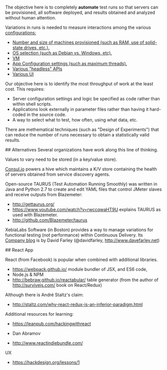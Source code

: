The objective here is to completely <strong>automate</strong> test runs so that
servers can be provisioned, all software deployed, and results obtained and analyzed
without human attention.

Variations in runs is needed to measure interactions among the various <a href="configs.md">configurations:

  * Number and size of machines provisioned (such as RAM, use of solid-state drives, etc.).
  * OS selection (such as Debian vs. Windows, etc).
  * VM
  * App Configuration settings (such as maximum threads).
  * Various "headless" APIs
  * Various UI
</a>

Our objective here is to identify the most throughput of work at the least cost.
This requires:

  * Server configuration settings and logic be specified as code rather than within shell scripts.
  * Applications look externally in parameter files rather than having it hard-coded in the source code.
  * A way to select what to test, how often, using what data, etc.

There are methematical techniques (such as "Design of Experiments") that can reduce the number of runs
necessary to obtain a statistically valid results.


<a id="Alternatives">
## Alternatives</a>
Several organizations have work along this line of thinking.

Values to vary need to be stored (in a key/value store).

<a target="_blank" href="https://consul.io/intro/index.html">
Consul.io</a> powers a hive which maintains a K/V store containing the health of servers obtained from 
service discovery agents.

Open-source TAURUS (Test Automation Running Smoothly) was 
written in Java and Python 2.7 to create and edit YAML files that control JMeter slaves
and receive outputs from Blazemeter:

   * http://gettaurus.org/
   * https://www.youtube.com/watch?v=rwccqwaHT9U explains TAURUS as used with Blazemeter.
   * http://github.com/Blazemeter/taurus

XebiaLabs Software (in Boston)
provides a way to manage variations for functional testing (not performance)
within Continuous Delivery.
Its <a target="_blank" href="http://blog.xebialabs.com/author/dfarley/">
Company blog</a> is by
David Farley (@davidfarley, <a target="_blank" href="http://www.davefarley.net">http://www.davefarley.net</a>)

<a name="React">
## React App</a>

React (from Facebook) is popular when combined with additional libraries.

* https://webpack.github.io/ module bundler of JSX, and ES6 code, 
* Node.js & NPM 
* http://bebraw.github.io/reactabular/ table generator (from the author of http://survivejs.com/ book on React/Redux)

Although there is André Staltz's claim:

* http://staltz.com/why-react-redux-is-an-inferior-paradigm.html

Additional resources for learning:

* https://leanpub.com/hackingwithreact

* Dan Abramov

* http://www.reactindiebundle.com/


UX

 * https://hackdesign.org/lessons/1